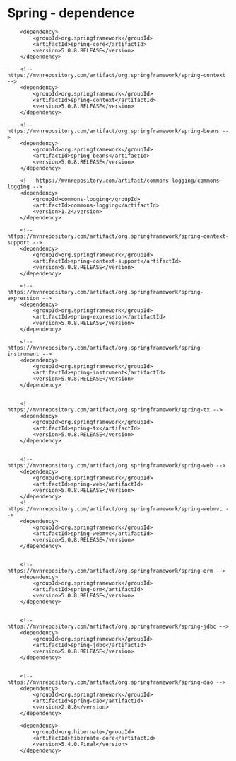 #  Spring - dependence

<!-- https://mvnrepository.com/artifact/org.springframework/spring-core -->
		<dependency>
			<groupId>org.springframework</groupId>
			<artifactId>spring-core</artifactId>
			<version>5.0.8.RELEASE</version>
		</dependency>

		<!-- https://mvnrepository.com/artifact/org.springframework/spring-context -->
		<dependency>
			<groupId>org.springframework</groupId>
			<artifactId>spring-context</artifactId>
			<version>5.0.8.RELEASE</version>
		</dependency>

		<!-- https://mvnrepository.com/artifact/org.springframework/spring-beans -->
		<dependency>
			<groupId>org.springframework</groupId>
			<artifactId>spring-beans</artifactId>
			<version>5.0.8.RELEASE</version>
		</dependency>

		<!-- https://mvnrepository.com/artifact/commons-logging/commons-logging -->
		<dependency>
			<groupId>commons-logging</groupId>
			<artifactId>commons-logging</artifactId>
			<version>1.2</version>
		</dependency>

		<!-- https://mvnrepository.com/artifact/org.springframework/spring-context-support -->
		<dependency>
			<groupId>org.springframework</groupId>
			<artifactId>spring-context-support</artifactId>
			<version>5.0.8.RELEASE</version>
		</dependency>

		<!-- https://mvnrepository.com/artifact/org.springframework/spring-expression -->
		<dependency>
			<groupId>org.springframework</groupId>
			<artifactId>spring-expression</artifactId>
			<version>5.0.8.RELEASE</version>
		</dependency>

		<!-- https://mvnrepository.com/artifact/org.springframework/spring-instrument -->
		<dependency>
			<groupId>org.springframework</groupId>
			<artifactId>spring-instrument</artifactId>
			<version>5.0.8.RELEASE</version>
		</dependency>


		<!-- https://mvnrepository.com/artifact/org.springframework/spring-tx -->
		<dependency>
			<groupId>org.springframework</groupId>
			<artifactId>spring-tx</artifactId>
			<version>5.0.8.RELEASE</version>
		</dependency>


		<!-- https://mvnrepository.com/artifact/org.springframework/spring-web -->
		<dependency>
			<groupId>org.springframework</groupId>
			<artifactId>spring-web</artifactId>
			<version>5.0.8.RELEASE</version>
		</dependency>
		<!-- https://mvnrepository.com/artifact/org.springframework/spring-webmvc -->
		<dependency>
			<groupId>org.springframework</groupId>
			<artifactId>spring-webmvc</artifactId>
			<version>5.0.8.RELEASE</version>
		</dependency>


		<!-- https://mvnrepository.com/artifact/org.springframework/spring-orm -->
		<dependency>
			<groupId>org.springframework</groupId>
			<artifactId>spring-orm</artifactId>
			<version>5.0.8.RELEASE</version>
		</dependency>


		<!-- https://mvnrepository.com/artifact/org.springframework/spring-jdbc -->
		<dependency>
			<groupId>org.springframework</groupId>
			<artifactId>spring-jdbc</artifactId>
			<version>5.0.8.RELEASE</version>
		</dependency>


		<!-- https://mvnrepository.com/artifact/org.springframework/spring-dao -->
		<dependency>
			<groupId>org.springframework</groupId>
			<artifactId>spring-dao</artifactId>
			<version>2.0.8</version>
		</dependency>

		<dependency>
			<groupId>org.hibernate</groupId>
			<artifactId>hibernate-core</artifactId>
			<version>5.4.0.Final</version>
		</dependency>

